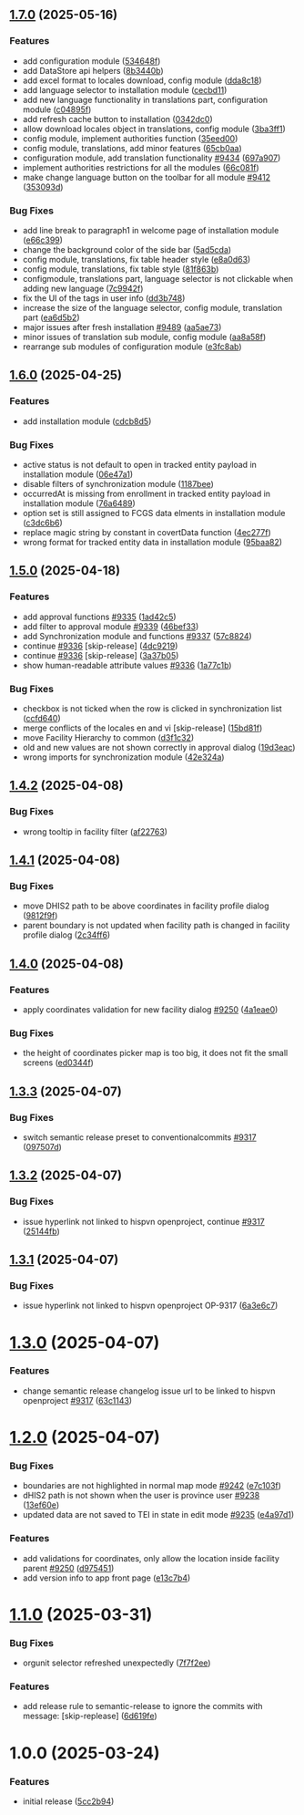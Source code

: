 ## [1.7.0](https://github.com/HISPVietnam/facility-checker-app/compare/v1.6.0...v1.7.0) (2025-05-16)

### Features

* add configuration module ([534648f](https://github.com/HISPVietnam/facility-checker-app/commit/534648f230bede7cb0c66329c96ccb4a3d63b7f6))
* add DataStore api helpers ([8b3440b](https://github.com/HISPVietnam/facility-checker-app/commit/8b3440bb1962401dbe104f77d6f78557efd56cfa))
* add excel format to locales download, config module ([dda8c18](https://github.com/HISPVietnam/facility-checker-app/commit/dda8c18889215a9ce8e5b722ccfb521619433dd1))
* add language selector to installation module ([cecbd11](https://github.com/HISPVietnam/facility-checker-app/commit/cecbd11f3771385c6f6474ffa74af24a2a577424))
* add new language functionality in translations part, configuration module ([c04895f](https://github.com/HISPVietnam/facility-checker-app/commit/c04895f58bb75ab7e3432a5841145bf6074d0709))
* add refresh cache button to installation ([0342dc0](https://github.com/HISPVietnam/facility-checker-app/commit/0342dc0c4a7a78f05f3566e1df219d68e332d7b2))
* allow download locales object in translations, config module ([3ba3ff1](https://github.com/HISPVietnam/facility-checker-app/commit/3ba3ff1c359cfa2315064b76ced445d1276420fb))
* config module, implement authorities function ([35eed00](https://github.com/HISPVietnam/facility-checker-app/commit/35eed00bc68d26031f5dfcd19b64b4a43830e399))
* config module, translations, add minor features ([65cb0aa](https://github.com/HISPVietnam/facility-checker-app/commit/65cb0aab744ddaa5740e02535faefa9f6b333515))
* configuration module, add translation functionality [#9434](https://projects.hispvietnam.org/work_packages/9434) ([697a907](https://github.com/HISPVietnam/facility-checker-app/commit/697a9070fd1a4d018c86c79e27adb90840e9d753))
* implement authorities restrictions for all the modules ([66c081f](https://github.com/HISPVietnam/facility-checker-app/commit/66c081f9a2b7735cced030c55c4cc7340ff33e09))
* make change language button on the toolbar for all module [#9412](https://projects.hispvietnam.org/work_packages/9412) ([353093d](https://github.com/HISPVietnam/facility-checker-app/commit/353093d3e4b72ff86bcab268d60a2e07a40a5246))

### Bug Fixes

* add line break to paragraph1 in welcome page of installation module ([e66c399](https://github.com/HISPVietnam/facility-checker-app/commit/e66c399133fef91861da313f6e477b63558ad1d4))
* change the background color of the side bar ([5ad5cda](https://github.com/HISPVietnam/facility-checker-app/commit/5ad5cda195d389978e780f1a7e497d9b9ad93375))
* config module, translations, fix table header style ([e8a0d63](https://github.com/HISPVietnam/facility-checker-app/commit/e8a0d638e9b88a21879cb855e9de72e7deb94906))
* config module, translations, fix table style ([81f863b](https://github.com/HISPVietnam/facility-checker-app/commit/81f863b8a1f64611b5b75a9ed5518d28d9eb464c))
* configmodule, translations part, language selector is not clickable when adding new language ([7c9942f](https://github.com/HISPVietnam/facility-checker-app/commit/7c9942f544287a7e9862d5daefdff96be8172501))
* fix the UI of the tags in user info ([dd3b748](https://github.com/HISPVietnam/facility-checker-app/commit/dd3b748052e7506cb5c8d305be95e7a1138ce1e3))
* increase the size of the language selector, config module, translation part ([ea6d5b2](https://github.com/HISPVietnam/facility-checker-app/commit/ea6d5b26c28f367b7e86a8ab82409d247753557a))
* major issues after fresh installation [#9489](https://projects.hispvietnam.org/work_packages/9489) ([aa5ae73](https://github.com/HISPVietnam/facility-checker-app/commit/aa5ae736de90a049052daca9d97abad820eb10b2))
* minor issues of translation sub module, config module ([aa8a58f](https://github.com/HISPVietnam/facility-checker-app/commit/aa8a58f1ca75c97486f91c452d6bcaa2ef2bd637))
* rearrange sub modules of configuration module ([e3fc8ab](https://github.com/HISPVietnam/facility-checker-app/commit/e3fc8ab902c210ec0e54c97ffc855e6fe71f5e04))

## [1.6.0](https://github.com/HISPVietnam/facility-checker-app/compare/v1.5.0...v1.6.0) (2025-04-25)

### Features

* add installation module ([cdcb8d5](https://github.com/HISPVietnam/facility-checker-app/commit/cdcb8d5e69bce600b240a17f7ce0494dacf4d002))

### Bug Fixes

* active status is not default to open in tracked entity payload in installation module ([06e47a1](https://github.com/HISPVietnam/facility-checker-app/commit/06e47a1839eafb76588d6bbc4f8dbc7b609b2396))
* disable filters of synchronization module ([1187bee](https://github.com/HISPVietnam/facility-checker-app/commit/1187beea5560dc878f9c520e2160c5124bdbb77f))
* occurredAt is missing from enrollment in tracked entity payload in installation module ([76a6489](https://github.com/HISPVietnam/facility-checker-app/commit/76a6489bca469bd1691314ac94ae31994439d54e))
* option set is still assigned to FCGS data elments in installation module ([c3dc6b6](https://github.com/HISPVietnam/facility-checker-app/commit/c3dc6b6eac3696b29744f21a6c1c90042942e8d8))
* replace magic string by constant in covertData function ([4ec277f](https://github.com/HISPVietnam/facility-checker-app/commit/4ec277f3339ff6344dd11f9c7733cd2431e1c124))
* wrong format for tracked entity data in installation module ([95baa82](https://github.com/HISPVietnam/facility-checker-app/commit/95baa820cc301740160cda101133e6daa024a36b))

## [1.5.0](https://github.com/HISPVietnam/facility-checker-app/compare/v1.4.2...v1.5.0) (2025-04-18)

### Features

* add approval functions [#9335](https://projects.hispvietnam.org/work_packages/9335) ([1ad42c5](https://github.com/HISPVietnam/facility-checker-app/commit/1ad42c5f0bae39d3e9f5fa0ca525daf82b430421))
* add filter to approval module [#9339](https://projects.hispvietnam.org/work_packages/9339) ([46bef33](https://github.com/HISPVietnam/facility-checker-app/commit/46bef3316829a109c6fec03ce7f9e20ed6c54ac1))
* add Synchronization module and functions [#9337](https://projects.hispvietnam.org/work_packages/9337) ([57c8824](https://github.com/HISPVietnam/facility-checker-app/commit/57c882413b3cf24262e9aaf916ad3cad90b4bd91))
* continue [#9336](https://projects.hispvietnam.org/work_packages/9336) [skip-release] ([4dc9219](https://github.com/HISPVietnam/facility-checker-app/commit/4dc921919ed413a7699a310606d2a83f5eb9642d))
* continue [#9336](https://projects.hispvietnam.org/work_packages/9336) [skip-release] ([3a37b05](https://github.com/HISPVietnam/facility-checker-app/commit/3a37b05520c5c97d0632a64aac09f152df1e5fd2))
* show human-readable attribute values [#9336](https://projects.hispvietnam.org/work_packages/9336) ([1a77c1b](https://github.com/HISPVietnam/facility-checker-app/commit/1a77c1b7a630855ccad05546028c04ef6c2ca216))

### Bug Fixes

* checkbox is not ticked when the row is clicked in synchronization list ([ccfd640](https://github.com/HISPVietnam/facility-checker-app/commit/ccfd6400839fdeda717b233cf10541eab95bee74))
* merge conflicts of the locales en and vi [skip-release] ([15bd81f](https://github.com/HISPVietnam/facility-checker-app/commit/15bd81fbcc4ac42815c933f4fbb3d916fe73de2c))
* move Facility Hierarchy to common ([d3f1c32](https://github.com/HISPVietnam/facility-checker-app/commit/d3f1c32cdb0fbab7299758bd93bcc9867c450032))
* old and new values are not shown correctly in approval dialog ([19d3eac](https://github.com/HISPVietnam/facility-checker-app/commit/19d3eac4dfc8ec06ddfb350878678f94b70749ac))
* wrong imports for synchronization module ([42e324a](https://github.com/HISPVietnam/facility-checker-app/commit/42e324afb7fe3392fd2bb0d1ffeb4375b3436af8))

## [1.4.2](https://github.com/HISPVietnam/facility-checker-app/compare/v1.4.1...v1.4.2) (2025-04-08)

### Bug Fixes

* wrong tooltip in facility filter ([af22763](https://github.com/HISPVietnam/facility-checker-app/commit/af2276363e0a1fb9227bce921d8c3ab552f0458f))

## [1.4.1](https://github.com/HISPVietnam/facility-checker-app/compare/v1.4.0...v1.4.1) (2025-04-08)

### Bug Fixes

* move DHIS2 path to be above coordinates in facility profile dialog ([9812f9f](https://github.com/HISPVietnam/facility-checker-app/commit/9812f9fcb4bdad163d5090dc0fc5aacfca8b930a))
* parent boundary  is not updated when facility path is changed in facility profile dialog ([2c34ff6](https://github.com/HISPVietnam/facility-checker-app/commit/2c34ff6a324de26f171bef2614c7e1c8676912ea))

## [1.4.0](https://github.com/HISPVietnam/facility-checker-app/compare/v1.3.3...v1.4.0) (2025-04-08)

### Features

* apply coordinates validation for new facility dialog [#9250](https://projects.hispvietnam.org/work_packages/9250) ([4a1eae0](https://github.com/HISPVietnam/facility-checker-app/commit/4a1eae09c52b77278f80bb6d12790a12106c96c7))

### Bug Fixes

* the height of coordinates picker map is too big, it does not fit the small screens ([ed0344f](https://github.com/HISPVietnam/facility-checker-app/commit/ed0344f229f2cfc872032c77809e8b4fd4b37674))

## [1.3.3](https://github.com/HISPVietnam/facility-checker-app/compare/v1.3.2...v1.3.3) (2025-04-07)

### Bug Fixes

* switch semantic release preset to conventionalcommits [#9317](https://projects.hispvietnam.org/work_packages/9317) ([097507d](https://github.com/HISPVietnam/facility-checker-app/commit/097507dc04346ac2d1d9a92f9236d1c7b4cb9074))

## [1.3.2](https://github.com/HISPVietnam/facility-checker-app/compare/v1.3.1...v1.3.2) (2025-04-07)


### Bug Fixes

* issue hyperlink not linked to hispvn openproject, continue [#9317](https://github.com/HISPVietnam/facility-checker-app/issues/9317) ([25144fb](https://github.com/HISPVietnam/facility-checker-app/commit/25144fb8777d678a94aecabb952eae2a2f9c7f37))

## [1.3.1](https://github.com/HISPVietnam/facility-checker-app/compare/v1.3.0...v1.3.1) (2025-04-07)


### Bug Fixes

* issue hyperlink not linked to hispvn openproject OP-9317 ([6a3e6c7](https://github.com/HISPVietnam/facility-checker-app/commit/6a3e6c795f873435bd5cd78a76f8646128fa8300))

# [1.3.0](https://github.com/HISPVietnam/facility-checker-app/compare/v1.2.0...v1.3.0) (2025-04-07)


### Features

* change semantic release changelog issue url to be linked to hispvn openproject [#9317](https://github.com/HISPVietnam/facility-checker-app/issues/9317) ([63c1143](https://github.com/HISPVietnam/facility-checker-app/commit/63c1143f7369353df895fb4bccbf3a725c97984a))

# [1.2.0](https://github.com/HISPVietnam/facility-checker-app/compare/v1.1.0...v1.2.0) (2025-04-07)


### Bug Fixes

* boundaries are not highlighted in normal map mode [#9242](https://github.com/HISPVietnam/facility-checker-app/issues/9242) ([e7c103f](https://github.com/HISPVietnam/facility-checker-app/commit/e7c103fce7fde25aa4bb7c8f0e65dc06f13fc5cd))
* dHIS2 path is not shown when the user is province user [#9238](https://github.com/HISPVietnam/facility-checker-app/issues/9238) ([13ef60e](https://github.com/HISPVietnam/facility-checker-app/commit/13ef60ee58387c35d099fa2e184706776b3643b0))
* updated data are not saved to TEI in state in edit mode [#9235](https://github.com/HISPVietnam/facility-checker-app/issues/9235) ([e4a97d1](https://github.com/HISPVietnam/facility-checker-app/commit/e4a97d172a3bcf60809346d033150d0c09c08e47))


### Features

* add validations for coordinates, only allow the location inside facility parent [#9250](https://github.com/HISPVietnam/facility-checker-app/issues/9250) ([d975451](https://github.com/HISPVietnam/facility-checker-app/commit/d9754519c44b1517a43069ed475b02c6332544c7))
* add version info to app front page ([e13c7b4](https://github.com/HISPVietnam/facility-checker-app/commit/e13c7b4f8dec197033559c9dc00a09609e5763cd))

# [1.1.0](https://github.com/HISPVietnam/facility-checker-app/compare/v1.0.0...v1.1.0) (2025-03-31)


### Bug Fixes

* orgunit selector refreshed unexpectedly ([7f7f2ee](https://github.com/HISPVietnam/facility-checker-app/commit/7f7f2ee99fc3bb874c89d63a455d7cb258eee0ed))


### Features

* add release rule to semantic-release to ignore the commits with message: [skip-replease] ([6d619fe](https://github.com/HISPVietnam/facility-checker-app/commit/6d619fefa593510f6e6fed90aa2a36426da4fcba))

# 1.0.0 (2025-03-24)


### Features

* initial release ([5cc2b94](https://github.com/HISPVietnam/facility-checker-app/commit/5cc2b94d2511cd48ce59fce1b4c5bcdec62c1663))
